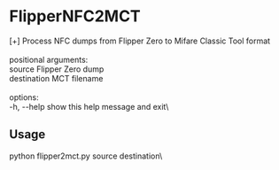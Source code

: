 # FlipperNFC2MCT
[+] Process NFC dumps from Flipper Zero to Mifare Classic Tool format\
\
positional arguments:\
  source       Flipper Zero dump\
  destination  MCT filename\
\
options:\
  -h, --help   show this help message and exit\
## Usage
python flipper2mct.py source destination\
